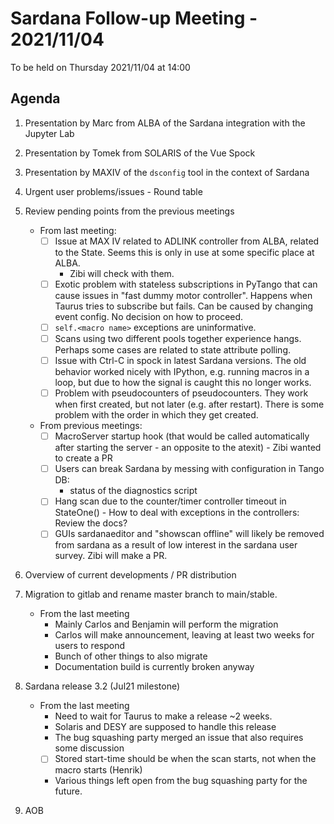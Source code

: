 # Sardana Follow-up Meeting - 2021/11/04

To be held on Thursday 2021/11/04 at 14:00

## Agenda

1. Presentation by Marc from ALBA of the Sardana integration with the Jupyter Lab

2. Presentation by Tomek from SOLARIS of the Vue Spock

3. Presentation by MAXIV of the `dsconfig` tool in the context of Sardana

4. Urgent user problems/issues - Round table

5. Review pending points from the previous meetings
     - From last meeting:
        - [ ] Issue at MAX IV related to ADLINK controller from ALBA, related to the State. Seems this is only in use at some specific place at ALBA. 
            - Zibi will check with them.
        - [ ] Exotic problem with stateless subscriptions in PyTango that can cause issues in "fast dummy motor controller". Happens when Taurus tries to subscribe but fails. Can be caused by changing event config. No decision on how to proceed.
        - [ ] `self.<macro name>` exceptions are uninformative.
        - [ ] Scans using two different pools together experience hangs. Perhaps some cases are related to state attribute polling.
        - [ ] Issue with Ctrl-C in spock in latest Sardana versions. The old behavior worked nicely with IPython, e.g. running macros in a loop, but due to how the signal is caught this no longer works.
        - [ ] Problem with pseudocounters of pseudocounters. They work when first created, but not later (e.g. after restart). There is some problem with the order in which they get created.
     - From previous meetings:
        - [ ] MacroServer startup hook (that would be called automatically after starting the server - an opposite to the atexit)
              - Zibi wanted to create a PR
        - [ ] Users can break Sardana by messing with configuration in Tango DB:
     	    - status of the diagnostics script
        - [ ] Hang scan due to the counter/timer controller timeout in StateOne() - How to deal with exceptions in the controllers: Review the docs?
        - [ ] GUIs sardanaeditor and "showscan offline" will likely be removed from sardana as a result of low interest in the sardana user survey. Zibi will make a PR.
        
6. Overview of current developments / PR distribution
    
7. Migration to gitlab and rename master branch to main/stable.
    - From the last meeting
        - Mainly Carlos and Benjamin will perform the migration 
        - Carlos will make announcement, leaving at least two weeks for users to respond
        - Bunch of other things to also migrate
        - Documentation build is currently broken anyway

8. Sardana release 3.2 (Jul21 milestone)
    - From the last meeting
        - Need to wait for Taurus to make a release ~2 weeks.
        - Solaris and DESY are supposed to handle this release
        - The bug squashing party merged an issue that also requires some discussion
        - [ ] Stored start-time should be when the scan starts, not when the macro starts (Henrik)
        - Various things left open from the bug squashing party for the future.

9. AOB
